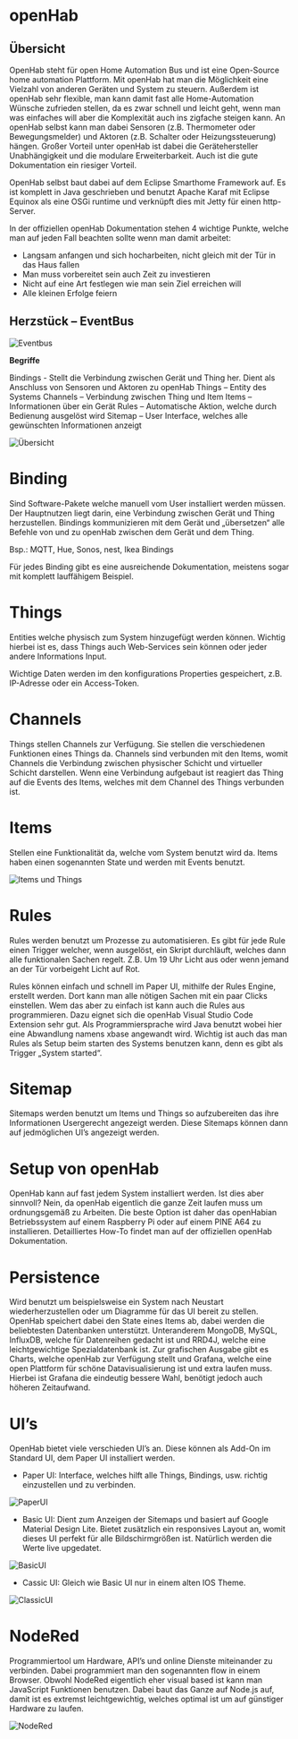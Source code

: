 # openHab

## Übersicht

OpenHab steht für open Home Automation Bus und ist eine Open-Source home automation Plattform. Mit openHab hat man die Möglichkeit eine Vielzahl von anderen Geräten und System zu steuern. Außerdem ist openHab sehr flexible, man kann damit fast alle Home-Automation Wünsche zufrieden stellen, da es zwar schnell und leicht geht, wenn man was einfaches will aber die Komplexität auch ins zigfache steigen kann. An openHab selbst kann man dabei Sensoren (z.B. Thermometer oder Bewegungsmelder) und Aktoren (z.B. Schalter oder Heizungssteuerung) hängen. Großer Vorteil unter openHab ist dabei die Gerätehersteller Unabhängigkeit und die modulare Erweiterbarkeit. Auch ist die gute Dokumentation ein riesiger Vorteil.

OpenHab selbst baut dabei auf dem Eclipse Smarthome Framework auf. Es ist komplett in Java geschrieben und benutzt Apache Karaf mit Eclipse Equinox als eine OSGi runtime und verknüpft dies mit Jetty für einen http-Server.



In der offiziellen openHab Dokumentation stehen 4 wichtige Punkte, welche man auf jeden Fall beachten sollte wenn man damit arbeitet:

- Langsam anfangen und sich hocharbeiten, nicht gleich mit der Tür in das Haus fallen
- Man muss vorbereitet sein auch Zeit zu investieren
- Nicht auf eine Art festlegen wie man sein Ziel erreichen will
- Alle kleinen Erfolge feiern

## Herzstück – EventBus
![Eventbus](/images/eventbus.png)
 

**Begriffe**

Bindings - Stellt die Verbindung zwischen Gerät und Thing her. Dient als Anschluss von Sensoren und Aktoren zu openHab
Things – Entity des Systems
Channels – Verbindung zwischen Thing und Item
Items – Informationen über ein Gerät
Rules – Automatische Aktion, welche durch Bedienung ausgelöst wird
Sitemap – User Interface, welches alle gewünschten Informationen anzeigt

![Übersicht](/images/übersicht.png)


# Binding

Sind Software-Pakete welche manuell vom User installiert werden müssen. Der Hauptnutzen liegt darin, eine Verbindung zwischen Gerät und Thing herzustellen. Bindings kommunizieren mit dem Gerät und „übersetzen“ alle Befehle von und zu openHab zwischen dem Gerät und dem Thing.

Bsp.: MQTT, Hue, Sonos, nest, Ikea Bindings

Für jedes Binding gibt es eine ausreichende Dokumentation, meistens sogar mit komplett lauffähigem Beispiel.

# Things

Entities welche physisch zum System hinzugefügt werden können. Wichtig hierbei ist es, dass Things auch Web-Services sein können oder jeder andere Informations Input.

Wichtige Daten werden im den konfigurations Properties gespeichert, z.B. IP-Adresse oder ein Access-Token.

# Channels

Things stellen Channels zur Verfügung. Sie stellen die verschiedenen Funktionen eines Things da. Channels sind verbunden mit den Items, womit Channels die Verbindung zwischen physischer Schicht und virtueller Schicht darstellen. Wenn eine Verbindung aufgebaut ist reagiert das Thing auf die Events des Items, welches mit dem Channel des Things verbunden ist.

# Items

Stellen eine Funktionalität da, welche vom System benutzt wird da. Items haben einen sogenannten State und werden mit Events benutzt.

![Items und Things](/images/thing.png)
# Rules

Rules werden benutzt um Prozesse zu automatisieren. Es gibt für jede Rule einen Trigger welcher, wenn ausgelöst, ein Skript durchläuft, welches dann alle funktionalen Sachen regelt. Z.B. Um 19 Uhr Licht aus oder wenn jemand an der Tür vorbeigeht Licht auf Rot.

Rules können einfach und schnell im Paper UI, mithilfe der Rules Engine, erstellt werden. Dort kann man alle nötigen Sachen mit ein paar Clicks einstellen. Wem das aber zu einfach ist kann auch die Rules aus programmieren. Dazu eignet sich die openHab Visual Studio Code Extension sehr gut. Als Programmiersprache wird Java benutzt wobei hier eine Abwandlung namens xbase angewandt wird. Wichtig ist auch das man Rules als Setup beim starten des Systems benutzen kann, denn es gibt als Trigger „System started“.

# Sitemap

Sitemaps werden benutzt um Items und Things so aufzubereiten das ihre Informationen Usergerecht angezeigt werden. Diese Sitemaps können dann auf jedmöglichen UI’s angezeigt werden.  

# Setup von openHab

OpenHab kann auf fast jedem System installiert werden. Ist dies aber sinnvoll? Nein, da openHab eigentlich die ganze Zeit laufen muss um ordnungsgemäß zu Arbeiten. Die beste Option ist daher das openHabian Betriebssystem auf einem Raspberry Pi oder auf einem PINE A64 zu installieren. Detailliertes How-To findet man auf der offiziellen openHab Dokumentation.

# Persistence

Wird benutzt um beispielsweise ein System nach Neustart wiederherzustellen oder um Diagramme für das UI bereit zu stellen. OpenHab speichert dabei den State eines Items ab, dabei werden die beliebtesten Datenbanken unterstützt. Unteranderem MongoDB, MySQL, InfluxDB, welche für Datenreihen gedacht ist und RRD4J, welche eine leichtgewichtige Spezialdatenbank ist. Zur grafischen Ausgabe gibt es Charts, welche openHab zur Verfügung stellt und Grafana, welche eine open Plattform für schöne Datavisualisierung ist und extra laufen muss. Hierbei ist Grafana die eindeutig bessere Wahl, benötigt jedoch auch höheren Zeitaufwand.

# UI’s

OpenHab bietet viele verschieden UI’s an. Diese können als Add-On im Standard UI, dem Paper UI installiert werden.

- Paper UI: Interface, welches hilft alle Things, Bindings, usw. richtig einzustellen und zu verbinden.

![PaperUI](/images/paperUI.png)

- Basic UI: Dient zum Anzeigen der Sitemaps und basiert auf Google Material Design Lite. Bietet zusätzlich ein responsives Layout an, womit dieses UI perfekt für alle Bildschirmgrößen ist. Natürlich werden die Werte live upgedatet.


![BasicUI](/images/basicUI.png)

- Cassic UI: Gleich wie Basic UI nur in einem alten IOS Theme.  


![ClassicUI](/images/classicUI.png)

# NodeRed

Programmiertool um Hardware, API’s und online Dienste miteinander zu verbinden. Dabei programmiert man den sogenannten flow in einem Browser. Obwohl NodeRed eigentlich eher visual based ist kann man JavaScript Funktionen benutzen. Dabei baut das Ganze auf Node.js auf, damit ist es extremst leichtgewichtig, welches optimal ist um auf günstiger Hardware zu laufen.  

![NodeRed](/images/nodered.png)
